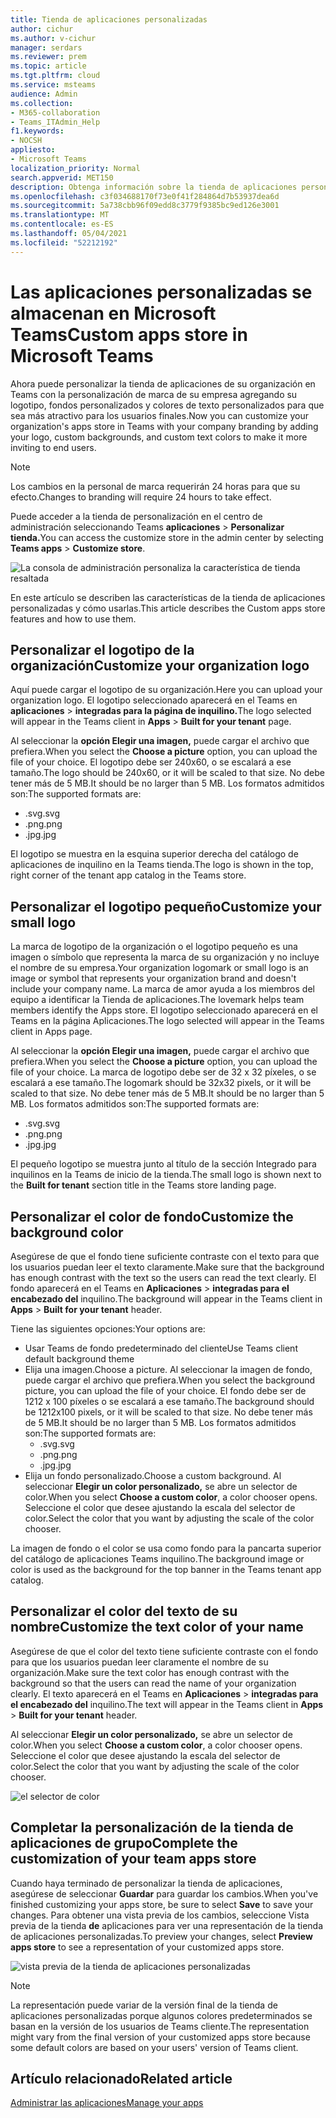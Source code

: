 ```yaml
---
title: Tienda de aplicaciones personalizadas
author: cichur
ms.author: v-cichur
manager: serdars
ms.reviewer: prem
ms.topic: article
ms.tgt.pltfrm: cloud
ms.service: msteams
audience: Admin
ms.collection:
- M365-collaboration
- Teams_ITAdmin_Help
f1.keywords:
- NOCSH
appliesto:
- Microsoft Teams
localization_priority: Normal
search.appverid: MET150
description: Obtenga información sobre la tienda de aplicaciones personalizadas en Microsoft Teams.
ms.openlocfilehash: c3f034688170f73e0f41f284864d7b53937dea6d
ms.sourcegitcommit: 5a738cbb96f09edd8c3779f9385bc9ed126e3001
ms.translationtype: MT
ms.contentlocale: es-ES
ms.lasthandoff: 05/04/2021
ms.locfileid: "52212192"
---
```

# <a name="custom-apps-store-in-microsoft-teams"></a><span data-ttu-id="23b41-103">Las aplicaciones personalizadas se almacenan en Microsoft Teams</span><span class="sxs-lookup"><span data-stu-id="23b41-103">Custom apps store in Microsoft Teams</span></span>

<span data-ttu-id="23b41-104">Ahora puede personalizar la tienda de aplicaciones de su organización en Teams con la personalización de marca de su empresa agregando su logotipo, fondos personalizados y colores de texto personalizados para que sea más atractivo para los usuarios finales.</span><span class="sxs-lookup"><span data-stu-id="23b41-104">Now you can customize your organization's apps store in Teams with your company branding by adding your logo, custom backgrounds, and custom text colors to make it more inviting to end users.</span></span>

> [!Note]
> <span data-ttu-id="23b41-105">Los cambios en la personal de marca requerirán 24 horas para que su efecto.</span><span class="sxs-lookup"><span data-stu-id="23b41-105">Changes to branding will require 24 hours to take effect.</span></span>

<span data-ttu-id="23b41-106">Puede acceder a la tienda de personalización en el centro de administración seleccionando Teams **aplicaciones**  >  **Personalizar tienda.**</span><span class="sxs-lookup"><span data-stu-id="23b41-106">You can access the customize store in the admin center by selecting **Teams apps** > **Customize store**.</span></span>

  ![La consola de administración personaliza la característica de tienda resaltada](media/customize-app-store.png)

<span data-ttu-id="23b41-108">En este artículo se describen las características de la tienda de aplicaciones personalizadas y cómo usarlas.</span><span class="sxs-lookup"><span data-stu-id="23b41-108">This article describes the Custom apps store features and how to use them.</span></span>

## <a name="customize-your-organization-logo"></a><span data-ttu-id="23b41-109">Personalizar el logotipo de la organización</span><span class="sxs-lookup"><span data-stu-id="23b41-109">Customize your organization logo</span></span>

<!-- Bookmark used by Context Sensitive Help (CSH). Do not delete. -->
<span data-ttu-id="23b41-110"><a name="orglogo"> </a></span><span class="sxs-lookup"><span data-stu-id="23b41-110"><a name="orglogo"> </a></span></span>
<!-- Do not remove the bookmark link above. -->

<span data-ttu-id="23b41-111">Aquí puede cargar el logotipo de su organización.</span><span class="sxs-lookup"><span data-stu-id="23b41-111">Here you can upload your organization logo.</span></span> <span data-ttu-id="23b41-112">El logotipo seleccionado aparecerá en el Teams en **aplicaciones**  >  **integradas para la página de inquilino.**</span><span class="sxs-lookup"><span data-stu-id="23b41-112">The logo selected will appear in the Teams client in **Apps** > **Built for your tenant** page.</span></span>

<span data-ttu-id="23b41-113">Al seleccionar la **opción Elegir una imagen,** puede cargar el archivo que prefiera.</span><span class="sxs-lookup"><span data-stu-id="23b41-113">When you select the **Choose a picture** option, you can upload the file of your choice.</span></span> <span data-ttu-id="23b41-114">El logotipo debe ser 240x60, o se escalará a ese tamaño.</span><span class="sxs-lookup"><span data-stu-id="23b41-114">The logo should be 240x60, or it will be scaled to that size.</span></span> <span data-ttu-id="23b41-115">No debe tener más de 5 MB.</span><span class="sxs-lookup"><span data-stu-id="23b41-115">It should be no larger than 5 MB.</span></span> <span data-ttu-id="23b41-116">Los formatos admitidos son:</span><span class="sxs-lookup"><span data-stu-id="23b41-116">The supported formats are:</span></span>

- <span data-ttu-id="23b41-117">.svg</span><span class="sxs-lookup"><span data-stu-id="23b41-117">.svg</span></span>
- <span data-ttu-id="23b41-118">.png</span><span class="sxs-lookup"><span data-stu-id="23b41-118">.png</span></span>
- <span data-ttu-id="23b41-119">.jpg</span><span class="sxs-lookup"><span data-stu-id="23b41-119">.jpg</span></span>

<span data-ttu-id="23b41-120">El logotipo se muestra en la esquina superior derecha del catálogo de aplicaciones de inquilino en la Teams tienda.</span><span class="sxs-lookup"><span data-stu-id="23b41-120">The logo is shown in the top, right corner of the tenant app catalog in the Teams store.</span></span>

## <a name="customize-your-small-logo"></a><span data-ttu-id="23b41-121">Personalizar el logotipo pequeño</span><span class="sxs-lookup"><span data-stu-id="23b41-121">Customize your small logo</span></span>

<!-- Bookmark used by Context Sensitive Help (CSH). Do not delete. -->
<span data-ttu-id="23b41-122"><a name="orglogomark"> </a></span><span class="sxs-lookup"><span data-stu-id="23b41-122"><a name="orglogomark"> </a></span></span>
<!-- Do not remove the bookmark link above. -->

<span data-ttu-id="23b41-123">La marca de logotipo de la organización o el logotipo pequeño es una imagen o símbolo que representa la marca de su organización y no incluye el nombre de su empresa.</span><span class="sxs-lookup"><span data-stu-id="23b41-123">Your organization logomark or small logo is an image or symbol that represents your organization brand and doesn't include your company name.</span></span> <span data-ttu-id="23b41-124">La marca de amor ayuda a los miembros del equipo a identificar la Tienda de aplicaciones.</span><span class="sxs-lookup"><span data-stu-id="23b41-124">The lovemark helps team members identify the Apps store.</span></span> <span data-ttu-id="23b41-125">El logotipo seleccionado aparecerá en el Teams en la página Aplicaciones.</span><span class="sxs-lookup"><span data-stu-id="23b41-125">The logo selected will appear in the Teams client in Apps page.</span></span>

<span data-ttu-id="23b41-126">Al seleccionar la **opción Elegir una imagen,** puede cargar el archivo que prefiera.</span><span class="sxs-lookup"><span data-stu-id="23b41-126">When you select the **Choose a picture** option, you can upload the file of your choice.</span></span> <span data-ttu-id="23b41-127">La marca de logotipo debe ser de 32 x 32 píxeles, o se escalará a ese tamaño.</span><span class="sxs-lookup"><span data-stu-id="23b41-127">The logomark should be 32x32 pixels, or it will be scaled to that size.</span></span> <span data-ttu-id="23b41-128">No debe tener más de 5 MB.</span><span class="sxs-lookup"><span data-stu-id="23b41-128">It should be no larger than 5 MB.</span></span> <span data-ttu-id="23b41-129">Los formatos admitidos son:</span><span class="sxs-lookup"><span data-stu-id="23b41-129">The supported formats are:</span></span>

- <span data-ttu-id="23b41-130">.svg</span><span class="sxs-lookup"><span data-stu-id="23b41-130">.svg</span></span>
- <span data-ttu-id="23b41-131">.png</span><span class="sxs-lookup"><span data-stu-id="23b41-131">.png</span></span>
- <span data-ttu-id="23b41-132">.jpg</span><span class="sxs-lookup"><span data-stu-id="23b41-132">.jpg</span></span>

<span data-ttu-id="23b41-133">El pequeño logotipo se  muestra junto al título de la sección Integrado para inquilinos en la Teams de inicio de la tienda.</span><span class="sxs-lookup"><span data-stu-id="23b41-133">The small logo is shown next to the **Built for tenant** section title in the Teams store landing page.</span></span>

## <a name="customize-the-background-color"></a><span data-ttu-id="23b41-134">Personalizar el color de fondo</span><span class="sxs-lookup"><span data-stu-id="23b41-134">Customize the background color</span></span>

<!-- Bookmark used by Context Sensitive Help (CSH). Do not delete. -->
<span data-ttu-id="23b41-135"><a name="custombackground"> </a></span><span class="sxs-lookup"><span data-stu-id="23b41-135"><a name="custombackground"> </a></span></span>
<!-- Do not remove the bookmark link above. -->

<span data-ttu-id="23b41-136">Asegúrese de que el fondo tiene suficiente contraste con el texto para que los usuarios puedan leer el texto claramente.</span><span class="sxs-lookup"><span data-stu-id="23b41-136">Make sure that the background has enough contrast with the text so the users can read the text clearly.</span></span> <span data-ttu-id="23b41-137">El fondo aparecerá en el Teams en **Aplicaciones**  >  **integradas para el encabezado del** inquilino.</span><span class="sxs-lookup"><span data-stu-id="23b41-137">The background will appear in the Teams client in **Apps** > **Built for your tenant** header.</span></span>

<span data-ttu-id="23b41-138">Tiene las siguientes opciones:</span><span class="sxs-lookup"><span data-stu-id="23b41-138">Your options are:</span></span>

- <span data-ttu-id="23b41-139">Usar Teams de fondo predeterminado del cliente</span><span class="sxs-lookup"><span data-stu-id="23b41-139">Use Teams client default background theme</span></span>
- <span data-ttu-id="23b41-140">Elija una imagen.</span><span class="sxs-lookup"><span data-stu-id="23b41-140">Choose a picture.</span></span> <span data-ttu-id="23b41-141">Al seleccionar la imagen de fondo, puede cargar el archivo que prefiera.</span><span class="sxs-lookup"><span data-stu-id="23b41-141">When you select the background picture, you can upload the file of your choice.</span></span> <span data-ttu-id="23b41-142">El fondo debe ser de 1212 x 100 píxeles o se escalará a ese tamaño.</span><span class="sxs-lookup"><span data-stu-id="23b41-142">The background should be 1212x100 pixels, or it will be scaled to that size.</span></span> <span data-ttu-id="23b41-143">No debe tener más de 5 MB.</span><span class="sxs-lookup"><span data-stu-id="23b41-143">It should be no larger than 5 MB.</span></span> <span data-ttu-id="23b41-144">Los formatos admitidos son:</span><span class="sxs-lookup"><span data-stu-id="23b41-144">The supported formats are:</span></span>
  - <span data-ttu-id="23b41-145">.svg</span><span class="sxs-lookup"><span data-stu-id="23b41-145">.svg</span></span>
  - <span data-ttu-id="23b41-146">.png</span><span class="sxs-lookup"><span data-stu-id="23b41-146">.png</span></span>
  - <span data-ttu-id="23b41-147">.jpg</span><span class="sxs-lookup"><span data-stu-id="23b41-147">.jpg</span></span>
- <span data-ttu-id="23b41-148">Elija un fondo personalizado.</span><span class="sxs-lookup"><span data-stu-id="23b41-148">Choose a custom background.</span></span> <span data-ttu-id="23b41-149">Al seleccionar **Elegir un color personalizado,** se abre un selector de color.</span><span class="sxs-lookup"><span data-stu-id="23b41-149">When you select **Choose a custom color**, a color chooser opens.</span></span> <span data-ttu-id="23b41-150">Seleccione el color que desee ajustando la escala del selector de color.</span><span class="sxs-lookup"><span data-stu-id="23b41-150">Select the color that you want by adjusting the scale of the color chooser.</span></span>

<span data-ttu-id="23b41-151">La imagen de fondo o el color se usa como fondo para la pancarta superior del catálogo de aplicaciones Teams inquilino.</span><span class="sxs-lookup"><span data-stu-id="23b41-151">The background image or color is used as the background for the top banner in the Teams tenant app catalog.</span></span>

## <a name="customize-the-text-color-of-your-name"></a><span data-ttu-id="23b41-152">Personalizar el color del texto de su nombre</span><span class="sxs-lookup"><span data-stu-id="23b41-152">Customize the text color of your name</span></span>

<!-- Bookmark used by Context Sensitive Help (CSH). Do not delete. -->
<span data-ttu-id="23b41-153"><a name="textcolor"> </a></span><span class="sxs-lookup"><span data-stu-id="23b41-153"><a name="textcolor"> </a></span></span>
<!-- Do not remove the bookmark link above. -->

<span data-ttu-id="23b41-154">Asegúrese de que el color del texto tiene suficiente contraste con el fondo para que los usuarios puedan leer claramente el nombre de su organización.</span><span class="sxs-lookup"><span data-stu-id="23b41-154">Make sure the text color has enough contrast with the background so that the users can read the name of your organization clearly.</span></span> <span data-ttu-id="23b41-155">El texto aparecerá en el Teams en **Aplicaciones**  >  **integradas para el encabezado del** inquilino.</span><span class="sxs-lookup"><span data-stu-id="23b41-155">The text will appear in the Teams client in **Apps** > **Built for your tenant** header.</span></span>

<span data-ttu-id="23b41-156">Al seleccionar **Elegir un color personalizado,** se abre un selector de color.</span><span class="sxs-lookup"><span data-stu-id="23b41-156">When you select **Choose a custom color**, a color chooser opens.</span></span> <span data-ttu-id="23b41-157">Seleccione el color que desee ajustando la escala del selector de color.</span><span class="sxs-lookup"><span data-stu-id="23b41-157">Select the color that you want by adjusting the scale of the color chooser.</span></span>

 ![el selector de color](media/choose-a-custom-color.png)

## <a name="complete-the-customization-of-your-team-apps-store"></a><span data-ttu-id="23b41-159">Completar la personalización de la tienda de aplicaciones de grupo</span><span class="sxs-lookup"><span data-stu-id="23b41-159">Complete the customization of your team apps store</span></span>

<span data-ttu-id="23b41-160">Cuando haya terminado de personalizar la tienda de aplicaciones, asegúrese de seleccionar **Guardar** para guardar los cambios.</span><span class="sxs-lookup"><span data-stu-id="23b41-160">When you've finished customizing your apps store, be sure to select **Save** to save your changes.</span></span>
<span data-ttu-id="23b41-161">Para obtener una vista previa de los cambios, seleccione Vista previa de la tienda **de** aplicaciones para ver una representación de la tienda de aplicaciones personalizadas.</span><span class="sxs-lookup"><span data-stu-id="23b41-161">To preview your changes, select **Preview apps store** to see a representation of your customized apps store.</span></span>

![vista previa de la tienda de aplicaciones personalizadas](media/PowerAppsInStore650w.png)

> [!Note]
> <span data-ttu-id="23b41-163">La representación puede variar de la versión final de la tienda de aplicaciones personalizadas porque algunos colores predeterminados se basan en la versión de los usuarios de Teams cliente.</span><span class="sxs-lookup"><span data-stu-id="23b41-163">The representation might vary from the final version of your customized apps store because some default colors are based on your users' version of Teams client.</span></span>

## <a name="related-article"></a><span data-ttu-id="23b41-164">Artículo relacionado</span><span class="sxs-lookup"><span data-stu-id="23b41-164">Related article</span></span>

[<span data-ttu-id="23b41-165">Administrar las aplicaciones</span><span class="sxs-lookup"><span data-stu-id="23b41-165">Manage your apps</span></span>](manage-apps.md)
